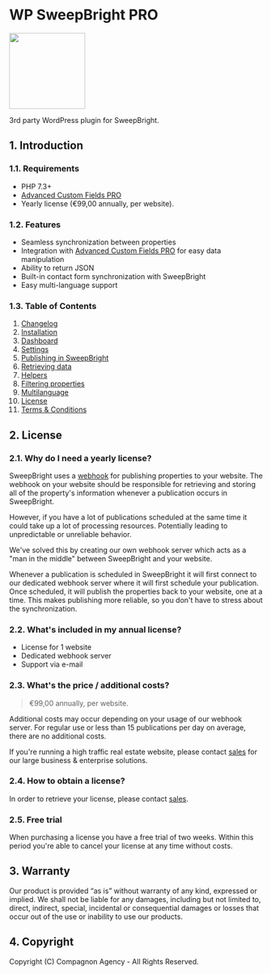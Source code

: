 # WP SweepBright PRO

<img src="https://compagnon.agency/wp-content/themes/compagnon/assets/img/sweepbright.png" width="150">

3rd party WordPress plugin for SweepBright.

## 1. Introduction

### 1.1. Requirements

- PHP 7.3+
- [Advanced Custom Fields PRO](https://www.advancedcustomfields.com/pro/)
- Yearly license (€99,00 annually, per website).

### 1.2. Features

- Seamless synchronization between properties
- Integration with [Advanced Custom Fields PRO](https://www.advancedcustomfields.com/pro/) for easy data manipulation
- Ability to return JSON
- Built-in contact form synchronization with SweepBright
- Easy multi-language support

### 1.3. Table of Contents

1. [Changelog](1.-changelog)
2. [Installation](2.-installation)
3. [Dashboard](3.-dashboard)
4. [Settings](4.-settings)
5. [Publishing in SweepBright](5.-publishing-in-sweepbright)
6. [Retrieving data](6.-retrieving-data)
7. [Helpers](7.-helpers)
8. [Filtering properties](8.-filtering-properties)
9. [Multilanguage](9.-multilanguage)
10. [License](license)
11. [Terms & Conditions](terms-&-conditions)

## 2. License

### 2.1. Why do I need a yearly license?

SweepBright uses a [webhook](https://website.sweepbright.com/docs/#header-1.-publish-a-property-to-the-custom-website) for publishing properties to your website. The webhook on your website should be responsible for retrieving and storing all of the property's information whenever a publication occurs in SweepBright.

However, if you have a lot of publications scheduled at the same time it could take up a lot of processing resources. 
Potentially leading to unpredictable or unreliable behavior.

We've solved this by creating our own webhook server which acts as a "man in the middle" between SweepBright and your website.

Whenever a publication is scheduled in SweepBright it will first connect to our dedicated webhook server where it will first schedule your publication. Once scheduled, it will publish the properties back to your website, one at a time. This makes publishing more reliable, so you don't have to stress about the synchronization.

### 2.2. What's included in my annual license?

- License for 1 website
- Dedicated webhook server
- Support via e-mail

### 2.3. What's the price / additional costs?

> €99,00 annually, per website.

Additional costs may occur depending on your usage of our webhook server.
For regular use or less than 15 publications per day on average, there are no additional costs.

If you're running a high traffic real estate website, please contact [sales](info@compagnon.agency) for our large business & enterprise solutions.

### 2.4. How to obtain a license?

In order to retrieve your license, please contact [sales](info@compagnon.agency).

### 2.5. Free trial

When purchasing a license you have a free trial of two weeks. Within this period you're able to cancel your license at any time without costs.

## 3. Warranty

Our product is provided “as is” without warranty of any kind, expressed or implied. We shall not be liable for any damages, including but not limited to, direct, indirect, special, incidental or consequential damages or losses that occur out of the use or inability to use our products.

## 4. Copyright

Copyright (C) Compagnon Agency - All Rights Reserved.
